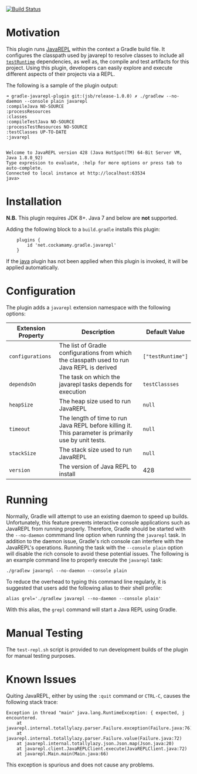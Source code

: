 [![Build Status](https://travis-ci.org/jburwell/gradle-javarepl-plugin.svg?branch=master)](https://travis-ci.org/jburwell/gradle-javarepl-plugin)

# Motivation

This plugin runs [JavaREPL](http://www.javarepl.com) within the context a Gradle build file.  It configures the classpath used by javarepl to resolve classes to include all [`testRuntime`](https://docs.gradle.org/current/userguide/java_plugin.html#sec:java_plugin_and_dependency_management) dependencies, as well as, the compile and test artifacts for this project.  Using this plugin, developers can easily explore and execute different aspects of their projects via a REPL.

The following is a sample of the plugin output:

```
➜ gradle-javarepl-plugin git:(jsb/release-1.0.0) ✗ ./gradlew --no-daemon --console plain javarepl
:compileJava NO-SOURCE
:processResources
:classes
:compileTestJava NO-SOURCE
:processTestResources NO-SOURCE
:testClasses UP-TO-DATE
:javarepl


Welcome to JavaREPL version 428 (Java HotSpot(TM) 64-Bit Server VM, Java 1.8.0_92)
Type expression to evaluate, :help for more options or press tab to auto-complete.
Connected to local instance at http://localhost:63534
java>
```

# Installation

**N.B.** This plugin requires JDK 8+.  Java 7 and below are **not** supported.

Adding the following block to a `build.gradle` installs this plugin:

```
    plugins {
        id 'net.cockamamy.gradle.javarepl'
    }
```

If the [java](https://docs.gradle.org/current/userguide/java_plugin.html) plugin has not been applied when this plugin is invoked, it will be applied automatically.

# Configuration

The plugin adds a ``javarepl`` extension namespace with the following options:

|Extension Property|Description|Default Value|
|------------------|-----------|-------------|
|``configurations``|The list of Gradle configurations from which the classpath used to run Java REPL is derived|``["testRuntime"]``|
|``dependsOn``|The task on which the javarepl tasks depends for execution|``testClassses``|
|``heapSize``|The heap size used to run JavaREPL|``null``|
|``timeout``|The length of time to run Java REPL before killing it.  This parameter is primarily use by unit tests. |``null``|
|``stackSize``|The stack size used to run JavaREPL|``null``|
|``version``|The version of Java REPL to install|428|

# Running

Normally, Gradle will attempt to use an existing daemon to speed up builds.  Unfortunately, this feature prevents interactive console applications such as JavaREPL from running properly.  Therefore, Gradle should be started with the ``--no-daemon`` commmand line option when running the ``javarepl`` task.  In addition to the daemon issue, Gradle's rich console can interfere with the JavaREPL's operations.  Running the task with the ``--console plain`` option will disable the rich console to avoid these potential issues.  The following is an example command line to properly execute the ``javarepl`` task:

```
./gradlew javarepl --no-daemon --console plain
```

To reduce the overhead to typing this command line regularly, it is suggested that users add the following alias to their shell profile:

```
alias grel='./gradlew javarepl --no-daemon --console plain'
```

With this alias, the ``grepl`` command will start a Java REPL using Gradle.

# Manual Testing

The `test-repl.sh` script is provided to run development builds of the plugin for manual testing purposes.

# Known Issues

Quiting JavaREPL, either by using the ``:quit`` command or `CTRL-C`, causes the following stack trace:

```
Exception in thread "main" java.lang.RuntimeException: { expected, j encountered.
	at javarepl.internal.totallylazy.parser.Failure.exception(Failure.java:76)
	at javarepl.internal.totallylazy.parser.Failure.value(Failure.java:72)
	at javarepl.internal.totallylazy.json.Json.map(Json.java:20)
	at javarepl.client.JavaREPLClient.execute(JavaREPLClient.java:72)
	at javarepl.Main.main(Main.java:66)
```

This exception is spurious and does not cause any problems.
